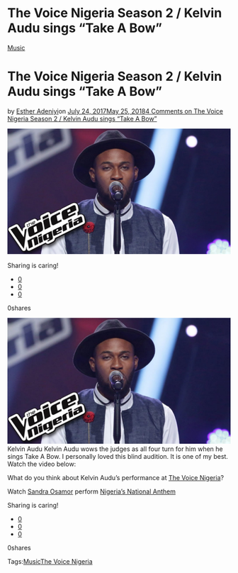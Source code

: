 # The Voice Nigeria Season 2 / Kelvin Audu sings “Take A Bow”

[Music](https://estheradeniyi.com/category/music/)
# The Voice Nigeria Season 2 / Kelvin Audu sings &#x201C;Take A Bow&#x201D;

by [Esther Adeniyi](https://estheradeniyi.com/author/esther-adeniyi/)on [July 24, 2017May 25, 2018](https://estheradeniyi.com/the-voice-nigeria-season-2-kelvin-audu/)[4 Comments on The Voice Nigeria Season 2 / Kelvin Audu sings &#x201C;Take A Bow&#x201D;](https://estheradeniyi.com/the-voice-nigeria-season-2-kelvin-audu/#comments)

![](images\KelvinAudu.jpg)

Sharing is caring!

- [0](https://www.facebook.com/sharer/sharer.php?u=https%3A%2F%2Festheradeniyi.com%2Fthe-voice-nigeria-season-2-kelvin-audu%2F&amp;t=The%20Voice%20Nigeria%20Season%202%20%2F%20Kelvin%20Audu%20sings%20%E2%80%9CTake%20A%20Bow%E2%80%9D)
- [0](https://twitter.com/intent/tweet?text=The%20Voice%20Nigeria%20Season%202%20%2F%20Kelvin%20Audu%20sings%20%E2%80%9CTake%20A%20Bow%E2%80%9D&amp;url=https%3A%2F%2Festheradeniyi.com%2Fthe-voice-nigeria-season-2-kelvin-audu%2F)
- [0](#)

0shares

[![Kelvin Audu](images\KelvinAudu-1024x576.jpg)](images\KelvinAudu-1024x576.jpg)Kelvin Audu
Kelvin Audu wows the judges as all four turn for him when he sings Take A Bow. I personally loved this blind audition. It is one of my best. Watch the video below:

What do you think about Kelvin Audu&#x2019;s performance at [The Voice Nigeria](https://www.estheradeniyi.com/watch-voice-nigeria-season-2-episode-2)?

Watch [Sandra Osamor](https://www.estheradeniyi.com/the-voice-nigeria-recap-sandra-osamor) perform [Nigeria&#x2019;s National Anthem](https://en.wikipedia.org/wiki/Arise,_O_Compatriots)

Sharing is caring!

- [0](https://www.facebook.com/sharer/sharer.php?u=https%3A%2F%2Festheradeniyi.com%2Fthe-voice-nigeria-season-2-kelvin-audu%2F&amp;t=The%20Voice%20Nigeria%20Season%202%20%2F%20Kelvin%20Audu%20sings%20%E2%80%9CTake%20A%20Bow%E2%80%9D)
- [0](https://twitter.com/intent/tweet?text=The%20Voice%20Nigeria%20Season%202%20%2F%20Kelvin%20Audu%20sings%20%E2%80%9CTake%20A%20Bow%E2%80%9D&amp;url=https%3A%2F%2Festheradeniyi.com%2Fthe-voice-nigeria-season-2-kelvin-audu%2F)
- [0](#)

0shares

Tags:[Music](https://estheradeniyi.com/tag/music/)[The Voice Nigeria](https://estheradeniyi.com/tag/the-voice-nigeria/)